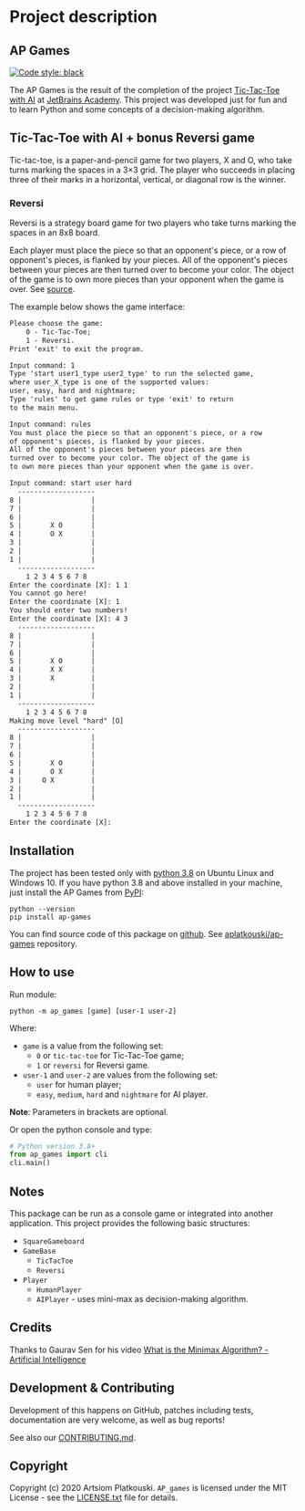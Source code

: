 # Project description

## AP Games
[![Code style: black](https://img.shields.io/badge/code%20style-black-000000.svg)](https://github.com/psf/black)

The AP Games is the result of the completion of the project
[Tic-Tac-Toe with AI][] at [JetBrains Academy][]. This project
was developed just for fun and to learn Python and some
concepts of a decision-making algorithm.

## Tic-Tac-Toe with AI + bonus **Reversi** game

Tic-tac-toe, is a paper-and-pencil game for two players,
X and O, who take turns marking the spaces in a 3×3 grid.
The player who succeeds in placing three of their marks in
a horizontal, vertical, or diagonal row is the winner.

### Reversi

Reversi is a strategy board game for two players who take
turns marking the spaces in an 8x8 board.

Each player must place the piece so that an opponent's piece, or a
row of opponent's pieces, is flanked by your pieces. All of
the opponent's pieces between your pieces are then turned
over to become your color. The object of the game is to own
more pieces than your opponent when the game is over.
See [source][reversi rules source].

The example below shows the game interface:
```txt
Please choose the game:
	0 - Tic-Tac-Toe;
	1 - Reversi.
Print 'exit' to exit the program.

Input command: 1
Type 'start user1_type user2_type' to run the selected game,
where user_X_type is one of the supported values:
user, easy, hard and nightmare;
Type 'rules' to get game rules or type 'exit' to return
to the main menu.

Input command: rules
You must place the piece so that an opponent's piece, or a row
of opponent's pieces, is flanked by your pieces.
All of the opponent's pieces between your pieces are then
turned over to become your color. The object of the game is
to own more pieces than your opponent when the game is over.

Input command: start user hard
  -------------------
8 |                 |
7 |                 |
6 |                 |
5 |       X O       |
4 |       O X       |
3 |                 |
2 |                 |
1 |                 |
  -------------------
    1 2 3 4 5 6 7 8
Enter the coordinate [X]: 1 1
You cannot go here!
Enter the coordinate [X]: 1
You should enter two numbers!
Enter the coordinate [X]: 4 3
  -------------------
8 |                 |
7 |                 |
6 |                 |
5 |       X O       |
4 |       X X       |
3 |       X         |
2 |                 |
1 |                 |
  -------------------
    1 2 3 4 5 6 7 8
Making move level "hard" [O]
  -------------------
8 |                 |
7 |                 |
6 |                 |
5 |       X O       |
4 |       O X       |
3 |     O X         |
2 |                 |
1 |                 |
  -------------------
    1 2 3 4 5 6 7 8
Enter the coordinate [X]:

```

## Installation

The project has been tested only with [python 3.8][python] on
Ubuntu Linux and Windows 10. If you have python 3.8 and above
installed in your machine, just install the AP Games from [PyPI]:

```shell script
python --version
pip install ap-games
```

You can find source code of this package on [github][].
See [aplatkouski/ap-games][] repository.

## How to use

Run module:
```shell script
python -m ap_games [game] [user-1 user-2]
```
Where:
- ``game`` is a value from the following set:
    - ``0`` or ``tic-tac-toe`` for Tic-Tac-Toe game;
    - ``1`` or ``reversi`` for Reversi game.
- ``user-1`` and ``user-2`` are values from the following
  set:
    - ``user`` for human player;
    - ``easy``, ``medium``, ``hard`` and ``nightmare`` for AI
      player.

**Note**: Parameters in brackets are optional.

Or open the python console and type:
```python
# Python version 3.8+
from ap_games import cli
cli.main()
```

## Notes

This package can be run as a console game or integrated into
another application. This project provides the following basic
structures:
- ``SquareGameboard``
- ``GameBase``
    - ``TicTacToe``
    - ``Reversi``
- ``Player``
    - ``HumanPlayer``
    - ``AIPlayer`` - uses mini-max as decision-making algorithm.

## Credits

Thanks to Gaurav Sen for his video
[What is the Minimax Algorithm? - Artificial Intelligence][minimax algorithm video]

## Development & Contributing

Development of this happens on GitHub, patches including tests,
documentation are very welcome, as well as bug reports!

See also our [CONTRIBUTING.md][].

## Copyright

Copyright (c) 2020 Artsiom Platkouski.
``AP_games`` is licensed under the MIT License - see the [LICENSE.txt][]
file for details.

[Tic-Tac-Toe with AI]: https://hyperskill.org/projects/82
[JetBrains Academy]: https://hyperskill.org/join/0482410e
[PyPI]: https://pypi.org/project/realpython-reader/
[reversi rules source]: http://www.flyordie.com/games/help/reversi/en/games_rules_reversi.html
[python]: https://www.python.org/
[github]: https://github.com
[aplatkouski/ap-games]: https://github.com/aplatkouski/ap-games
[CONTRIBUTING.md]: https://github.com/aplatkouski/ap-games/blob/master/CONTRIBUTING.md
[minimax algorithm video]: https://www.youtube.com/watch?v=KU9Ch59-4vw
[LICENSE.txt]: https://github.com/aplatkouski/ap-games/blob/master/LICENSE.txt
